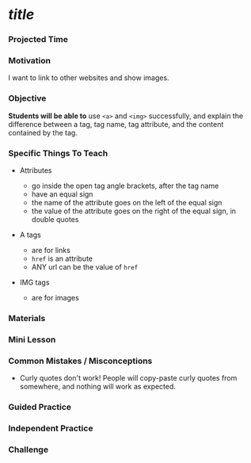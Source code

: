 # ___title___

### Projected Time

### Motivation
I want to link to other websites and show images.

### Objective
**Students will be able to** use `<a>` and `<img>` successfully, and explain the difference between a tag, tag name, tag attribute, and the content contained by the tag.

### Specific Things To Teach
- Attributes
  - go inside the open tag angle brackets, after the tag name
  - have an equal sign
  - the name of the attribute goes on the left of the equal sign
  - the value of the attribute goes on the right of the equal sign, in double quotes

- A tags 
  - are for links
  - `href` is an attribute
  - ANY url can be the value of `href`
  
- IMG tags
  - are for images

### Materials


### Mini Lesson


### Common Mistakes / Misconceptions
- Curly quotes don't work! People will copy-paste curly quotes from somewhere, and nothing will work as expected. 

### Guided Practice


### Independent Practice


### Challenge
